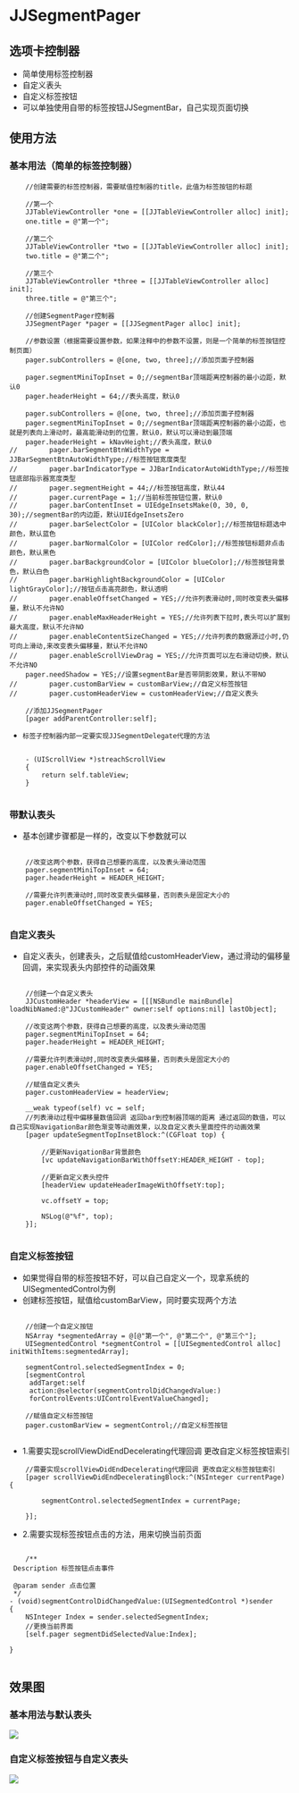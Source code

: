 # JJSegmentPager

## 选项卡控制器

* 简单使用标签控制器
* 自定义表头
* 自定义标签按钮
* 可以单独使用自带的标签按钮JJSegmentBar，自己实现页面切换


## 使用方法

### 基本用法（简单的标签控制器）

```objc
    //创建需要的标签控制器，需要赋值控制器的title，此值为标签按钮的标题
    
    //第一个
    JJTableViewController *one = [[JJTableViewController alloc] init];
    one.title = @"第一个";
    
    //第二个
    JJTableViewController *two = [[JJTableViewController alloc] init];
    two.title = @"第二个";
    
    //第三个
    JJTableViewController *three = [[JJTableViewController alloc] init];
    three.title = @"第三个";
    
    //创建SegmentPager控制器
    JJSegmentPager *pager = [[JJSegmentPager alloc] init];
    
    //参数设置（根据需要设置参数，如果注释中的参数不设置，则是一个简单的标签按钮控制页面）
    pager.subControllers = @[one, two, three];//添加页面子控制器
    
    pager.segmentMiniTopInset = 0;//segmentBar顶端距离控制器的最小边距，默认0
    pager.headerHeight = 64;//表头高度，默认0
    
    pager.subControllers = @[one, two, three];//添加页面子控制器
    pager.segmentMiniTopInset = 0;//segmentBar顶端距离控制器的最小边距，也就是列表向上滑动时，最高能滑动到的位置，默认0，默认可以滑动到最顶端
    pager.headerHeight = kNavHeight;//表头高度，默认0
//        pager.barSegmentBtnWidthType = JJBarSegmentBtnAutoWidthType;//标签按钮宽度类型
//        pager.barIndicatorType = JJBarIndicatorAutoWidthType;//标签按钮底部指示器宽度类型
//        pager.segmentHeight = 44;//标签按钮高度，默认44
//        pager.currentPage = 1;//当前标签按钮位置，默认0
//        pager.barContentInset = UIEdgeInsetsMake(0, 30, 0, 30);//segmentBar的内边距，默认UIEdgeInsetsZero
//        pager.barSelectColor = [UIColor blackColor];//标签按钮标题选中颜色，默认蓝色
//        pager.barNormalColor = [UIColor redColor];//标签按钮标题非点击颜色，默认黑色
//        pager.barBackgroundColor = [UIColor blueColor];//标签按钮背景色，默认白色
//        pager.barHighlightBackgroundColor = [UIColor lightGrayColor];//按钮点击高亮颜色，默认透明
//        pager.enableOffsetChanged = YES;//允许列表滑动时,同时改变表头偏移量，默认不允许NO
//        pager.enableMaxHeaderHeight = YES;//允许列表下拉时,表头可以扩展到最大高度，默认不允许NO
//        pager.enableContentSizeChanged = YES;//允许列表的数据源过小时,仍可向上滑动,来改变表头偏移量，默认不允许NO
//        pager.enableScrollViewDrag = YES;//允许页面可以左右滑动切换，默认不允许NO
    pager.needShadow = YES;//设置segmentBar是否带阴影效果，默认不带NO
//        pager.customBarView = customBarView;//自定义标签按钮
//        pager.customHeaderView = customHeaderView;//自定义表头

    //添加JJSegmentPager
    [pager addParentController:self];
```	

* `标签子控制器内部一定要实现JJSegmentDelegate代理的方法`
```objc
    
    - (UIScrollView *)streachScrollView
    {
        return self.tableView;
    }
    
```	


### 带默认表头

* 基本创建步骤都是一样的，改变以下参数就可以

```objc

    //改变这两个参数，获得自己想要的高度，以及表头滑动范围
    pager.segmentMiniTopInset = 64;
    pager.headerHeight = HEADER_HEIGHT;
    
    //需要允许列表滑动时,同时改变表头偏移量，否则表头是固定大小的
    pager.enableOffsetChanged = YES;
    
```	

### 自定义表头

* 自定义表头，创建表头，之后赋值给customHeaderView，通过滑动的偏移量回调，来实现表头内部控件的动画效果

```objc

    //创建一个自定义表头
    JJCustomHeader *headerView = [[[NSBundle mainBundle] loadNibNamed:@"JJCustomHeader" owner:self options:nil] lastObject];
    
    //改变这两个参数，获得自己想要的高度，以及表头滑动范围
    pager.segmentMiniTopInset = 64;
    pager.headerHeight = HEADER_HEIGHT;
    
    //需要允许列表滑动时,同时改变表头偏移量，否则表头是固定大小的
    pager.enableOffsetChanged = YES;
    
    //赋值自定义表头
    pager.customHeaderView = headerView;
    
    __weak typeof(self) vc = self;
    //列表滑动过程中偏移量数值回调 返回bar到控制器顶端的距离 通过返回的数值，可以自己实现NavigationBar颜色渐变等动画效果，以及自定义表头里面控件的动画效果
    [pager updateSegmentTopInsetBlock:^(CGFloat top) {
        
        //更新NavigationBar背景颜色
        [vc updateNavigationBarWithOffsetY:HEADER_HEIGHT - top];
        
        //更新自定义表头控件
        [headerView updateHeaderImageWithOffsetY:top];
        
        vc.offsetY = top;
        
        NSLog(@"%f", top);
    }];
   
```	

### 自定义标签按钮

* 如果觉得自带的标签按钮不好，可以自己自定义一个，现拿系统的UISegmentedControl为例
* 创建标签按钮，赋值给customBarView，同时要实现两个方法

```objc

    //创建一个自定义按钮
    NSArray *segmentedArray = @[@"第一个", @"第二个", @"第三个"];
    UISegmentedControl *segmentControl = [[UISegmentedControl alloc] initWithItems:segmentedArray];
    
    segmentControl.selectedSegmentIndex = 0;
    [segmentControl
     addTarget:self
     action:@selector(segmentControlDidChangedValue:)
     forControlEvents:UIControlEventValueChanged];

    //赋值自定义标签按钮
    pager.customBarView = segmentControl;//自定义标签按钮
    
```	
* 1.需要实现scrollViewDidEndDecelerating代理回调 更改自定义标签按钮索引
```objc
    //需要实现scrollViewDidEndDecelerating代理回调 更改自定义标签按钮索引
    [pager scrollViewDidEndDeceleratingBlock:^(NSInteger currentPage) {
        
        segmentControl.selectedSegmentIndex = currentPage;
        
    }];
```	

* 2.需要实现标签按钮点击的方法，用来切换当前页面

```objc

    /**
 Description 标签按钮点击事件

 @param sender 点击位置
 */
- (void)segmentControlDidChangedValue:(UISegmentedControl *)sender
{
    NSInteger Index = sender.selectedSegmentIndex;
    //更换当前界面
    [self.pager segmentDidSelectedValue:Index];
    
}
    
```	

## 效果图

### 基本用法与默认表头
![](https://github.com/LanceJJ/JJSegmentPager/raw/master/JJSegmentPager/Image/ezgif.com-optimize.gif)

### 自定义标签按钮与自定义表头
![](https://github.com/LanceJJ/JJSegmentPager/raw/master/JJSegmentPager/Image/ezgif.com-optimize-1.gif)

